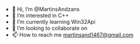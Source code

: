 - 👋 Hi, I’m @MartinsAndzans
- 👀 I’m interested in C++
- 🌱 I’m currently learning Win32Api
- 💞️ I’m looking to collaborate on <NULL>
- 📫 How to reach me martinsand1467@gmail.com

<!---
MartinsAndzans/MartinsAndzans is a ✨ special ✨ repository because its `README.md` (this file) appears on your GitHub profile.
You can click the Preview link to take a look at your changes.
--->
